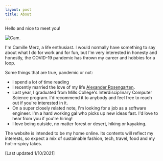 ```yaml
---
layout: post
title: About
---
```


Hello and nice to meet you!

![Cam](https://github.com/camerz/camerz.github.io/blob/master/assets/icon-512.png).

I'm Camille Merz, a life enthusiast. I would normally have something to say about what I do for work and for fun, but I'm very interested in honesty and honestly, the COVID-19 pandemic has thrown my career and hobbies for a loop.

Some things that are true, pandemic or not:
- I spend a lot of time reading
- I recently married the love of my life <a href="https://alexrosengarten.com/">Alexander Rosengarten</a>.
- Last year, I graduated from Mills College's Interdisciplinary Computer Science program. I'd recommend it to anybody and feel free to reach out if you're interested in it.
- On a super closely related note, I'm looking for a job as a software engineer. I'm a hard working gal who picks up new ideas fast. I'd love to hear from you if you're hiring!
- I love being outside, no matter forest or desert, hiking or kayaking.

The website is intended to be my home online. Its contents will reflect my interests, so expect a mix of sustainable fashion, tech, travel, food and my hot-n-spicy takes.

[Last updated 1/10/2021]